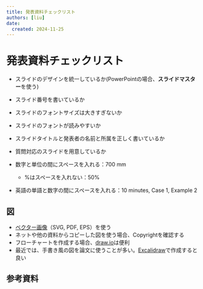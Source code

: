 ```yaml
---
title: 発表資料チェックリスト
authors: [liu]
date:
  created: 2024-11-25
---
```


# 発表資料チェックリスト

- スライドのデザインを統一しているか(PowerPointの場合、**スライドマスター**を使う)
- スライド番号を書いているか

- スライドのフォントサイズは大きすぎないか
- スライドのフォントが読みやすいか

- スライドタイトルと発表者の名前と所属を正しく書いているか
- 質問対応のスライドを用意しているか

- 数字と単位の間にスペースを入れる：700 mm
  - %はスペースを入れない：50%
- 英語の単語と数字の間にスペースを入れる：10 minutes, Case 1, Example 2


## 図

- [ベクター画像](https://ja.wikipedia.org/wiki/%E3%83%99%E3%82%AF%E3%82%BF%E3%83%BC%E7%94%BB%E5%83%8F)（SVG, PDF, EPS）を使う
- ネットや他の資料からコピーした図を使う場合、Copyrightを確認する
- フローチャートを作成する場合、[draw.io](https://www.drawio.com/)は便利
- 最近では、手書き風の図を論文に使うことが多い。[Excalidraw](https://excalidraw.com/)で作成すると良い

## 参考資料

<!-- - https://www.tohoku-gakuin.ac.jp/colatelier/wp-content/uploads/2019/02/e73fbbd1ac962a1e2b4edbe066984ec2.pdf
-  -->